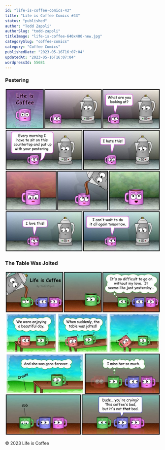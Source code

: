 ```yaml
---
id: "life-is-coffee-comics-43"
title: "Life is Coffee Comics #43"
status: "published"
author: "Todd Zapoli"
authorSlug: "todd-zapoli"
titleImage: "life-is-coffee-640x400-new.jpg"
categorySlug: "coffee-comics"
category: "Coffee Comics"
publishedDate: "2023-05-16T16:07:04"
updatedAt: "2023-05-16T16:07:04"
wordpressId: 55681
---
```


### Pestering

![](coffee-comic-pestering-616x650.jpg)

### The Table Was Jolted

![](coffee-comic-table-was-jolted-616x650.jpg)

© 2023 Life is Coffee